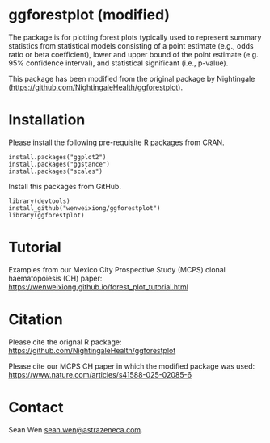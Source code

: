 # ggforestplot (modified)
The package is for plotting forest plots typically used to represent summary statistics from statistical models consisting of a point estimate (e.g., odds ratio or beta coefficient), lower and upper bound of the point estimate (e.g. 95% confidence interval), and statistical significant (i.e., p-value).

This package has been modified from the original package by Nightingale (https://github.com/NightingaleHealth/ggforestplot).

# Installation
Please install the following pre-requisite R packages from CRAN.
```
install.packages("ggplot2")
install.packages("ggstance")
install.packages("scales")
```

Install this packages from GitHub.
```
library(devtools)
install_github("wenweixiong/ggforestplot")
library(ggforestplot)
```

# Tutorial
Examples from our Mexico City Prospective Study (MCPS) clonal haematopoiesis (CH) paper: https://wenweixiong.github.io/forest_plot_tutorial.html  

# Citation
Please cite the orignal R package: https://github.com/NightingaleHealth/ggforestplot

Please cite our MCPS CH paper in which the modified package was used: https://www.nature.com/articles/s41588-025-02085-6

# Contact
Sean Wen <sean.wen@astrazeneca.com>. 
